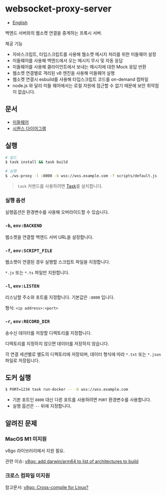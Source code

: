 # websocket-proxy-server

* [English](README.md)

백엔드 서버와의 웹소켓 연결을 중계하는 프록시 서버.

제공 기능
* 자바스크립트, 타입스크립트를 사용해 웹소켓 메시지 처리를 위한 미들웨어 설정
* 미들웨어를 사용해 백엔드에서 오는 메시지 무시 및 자동 응답
* 미들웨어를 사용해 클라이언트에서 보내는 메시지에 대한 Mock 응답 반환
* 웹소켓 연결별로 격리된 v8 엔진을 사용해 미들웨어 실행
* 웹소켓 연결시 esbuild를 사용해 타입스크립트 코드를 on-demand 컴파일
* node.js 와 달리 미들 웨어에서는 로컬 자원에 접근할 수 없기 때문에 보안 취약점이 없습니다.

## 문서

* [미들웨어](docs/middleware_kr.md)
* [시퀀스 다이어그램](docs/sequence_kr.md)

## 실행

```bash
# 빌드 
$ task install && task build

# 실행
$ ./ws-proxy -l :8000 -b wss://wss.example.com -f scripts/default.js
```

> `task` 커맨드를 사용하려면 [Task](https://taskfile.dev)를 설치합니다.

### 실행 옵션

실행옵션은 환경변수를 사용해 오버라이드할 수 있습니다.

### `-b`, `env:BACKEND`

웹소켓을 연결할 백엔드 서버 URL을 설정합니다.

### `-f`, `env:SCRIPT_FILE`

웹소켓이 연결된 경우 실행할 스크립트 파일을 지정합니다.

`*.js` 또는 `*.ts` 파일만 지원합니다.

### `-l`, `env:LISTEN`

리스닝할 주소와 포트를 지정합니다. 기본값은 `:8000` 입니다.

형식: `<ip address>:<port>`

### `-r`, `env:RECORD_DIR`

송수신 데이터를 저장할 디렉토리를 지정합니다.

디렉토리를 지정하지 않으면 데이터를 저장하지 않습니다.

각 연결 세션별로 별도의 디렉토리에 저장되며, 데이터 형식에 따라 `*.txt` 또는 `*.json` 파일로 저장됩니다.


## 도커 실행

```bash
$ PORT=1234 task run-docker -- -b wss://wss.example.com
```

* 기본 포트인 `8000` 대신 다른 포트를 사용하려면 `PORT` 환경변수를 사용합니다.
* 실행 옵션은 `--` 뒤에 지정합니다. 


## 알려진 문제

### MacOS M1 미지원

v8go 라이브러리에서 지원 필요.
 
관련 이슈: [v8go: add darwin/arm64 to list of architectures to build](https://github.com/rogchap/v8go/issues/54)


### 크로스 컴파일 미지원

참고문서: [v8go: Cross-compile for Linux?](https://github.com/rogchap/v8go/issues/35)

